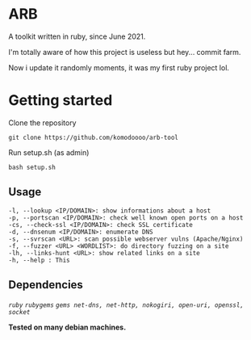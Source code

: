 # ARB 
A toolkit written in ruby, since June 2021.

I'm totally aware of how this project is useless but hey... commit farm.

Now i update it randomly moments, it was my first ruby project lol.

# Getting started
Clone the repository

`git clone https://github.com/komodoooo/arb-tool`

Run setup.sh (as admin)

`bash setup.sh`

## Usage

```
-l, --lookup <IP/DOMAIN>: show informations about a host
-p, --portscan <IP/DOMAIN>: check well known open ports on a host
-cs, --check-ssl <IP/DOMAIN>: check SSL certificate
-d, --dnsenum <IP/DOMAIN>: enumerate DNS
-s, --svrscan <URL>: scan possible webserver vulns (Apache/Nginx)
-f, --fuzzer <URL> <WORDLIST>: do directory fuzzing on a site
-lh, --links-hunt <URL>: show related links on a site
-h, --help : This
```

## Dependencies

_`ruby` `rubygems` `gems net-dns, net-http, nokogiri, open-uri, openssl, socket`_

**Tested on many debian machines.**
